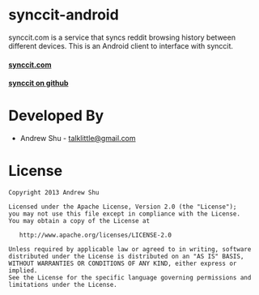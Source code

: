 synccit-android
===============

synccit.com is a service that syncs reddit browsing history
between different devices. This is an Android client to
interface with synccit.

#### [synccit.com][1]
#### [synccit on github][2]


Developed By
============

* Andrew Shu - <talklittle@gmail.com>


License
=======

    Copyright 2013 Andrew Shu

    Licensed under the Apache License, Version 2.0 (the "License");
    you may not use this file except in compliance with the License.
    You may obtain a copy of the License at

       http://www.apache.org/licenses/LICENSE-2.0

    Unless required by applicable law or agreed to in writing, software
    distributed under the License is distributed on an "AS IS" BASIS,
    WITHOUT WARRANTIES OR CONDITIONS OF ANY KIND, either express or implied.
    See the License for the specific language governing permissions and
    limitations under the License.

 [1]: http://synccit.com
 [2]: https://github.com/drakeapps/synccit
